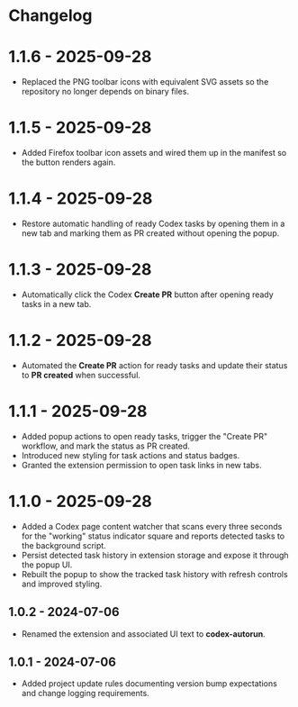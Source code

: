# Changelog

# 1.1.6 - 2025-09-28
- Replaced the PNG toolbar icons with equivalent SVG assets so the repository no longer depends on binary files.

# 1.1.5 - 2025-09-28
- Added Firefox toolbar icon assets and wired them up in the manifest so the button renders again.

# 1.1.4 - 2025-09-28
- Restore automatic handling of ready Codex tasks by opening them in a new tab and marking them as PR created without opening the popup.

# 1.1.3 - 2025-09-28
- Automatically click the Codex **Create PR** button after opening ready tasks in a new tab.

# 1.1.2 - 2025-09-28
- Automated the **Create PR** action for ready tasks and update their status to **PR created** when successful.

# 1.1.1 - 2025-09-28
- Added popup actions to open ready tasks, trigger the "Create PR" workflow, and mark the status as PR created.
- Introduced new styling for task actions and status badges.
- Granted the extension permission to open task links in new tabs.

# 1.1.0 - 2025-09-28
- Added a Codex page content watcher that scans every three seconds for the "working" status indicator square and reports detected tasks to the background script.
- Persist detected task history in extension storage and expose it through the popup UI.
- Rebuilt the popup to show the tracked task history with refresh controls and improved styling.

## 1.0.2 - 2024-07-06
- Renamed the extension and associated UI text to **codex-autorun**.

## 1.0.1 - 2024-07-06
- Added project update rules documenting version bump expectations and change logging requirements.
